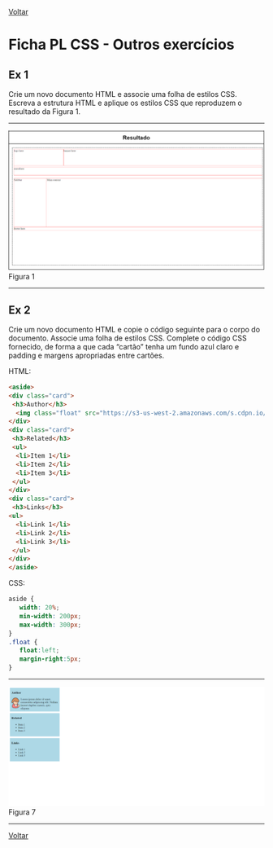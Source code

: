 [Voltar](/1.begin.md)
# Ficha PL CSS - Outros exercícios

## Ex 1
Crie um novo documento HTML e associe uma folha de estilos CSS. Escreva a estrutura HTML e aplique os estilos CSS que reproduzem o resultado da Figura 1.

---
![Figura 1](assets/fig6.png)
Figura 1
___ 

## Ex 2
Crie um novo documento HTML e copie o código seguinte para o corpo do documento. Associe uma folha de estilos CSS. Complete o código CSS fornecido, de forma a que cada “cartão” tenha um fundo azul claro e padding e margens apropriadas entre cartões.

HTML:
```html
<aside>
<div class="card">
 <h3>Author</h3>
  <img class="float" src="https://s3-us-west-2.amazonaws.com/s.cdpn.io/455884/figure-36324_960_720.png" width="50">Lorem ipsum dolor sit amet, consectetur adipiscing elit. Nullam laoreet dapibus mauris, quis aliquam
</div>
<div class="card">
 <h3>Related</h3>
 <ul>
  <li>Item 1</li>
  <li>Item 2</li>
  <li>Item 3</li>
 </ul>
</div>
<div class="card">
 <h3>Links</h3>
<ul>
  <li>Link 1</li>
  <li>Link 2</li>
  <li>Link 3</li>
 </ul>
</div>
</aside>
```

CSS:
```css
aside {
   width: 20%;
   min-width: 200px;
   max-width: 300px;
}
.float {
   float:left;
   margin-right:5px;
}
```

---
![Figura 7](assets/fig7.png)
Figura 7 
___ 


[Voltar](/1.begin.md)